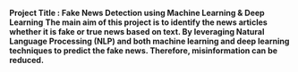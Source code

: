 **Project Title : Fake News Detection using Machine Learning & Deep Learning**
**The main aim of this project is to identify the news articles whether it is fake or true news based on text. By leveraging Natural Language Processing (NLP) and both machine learning and deep learning techniques to predict the fake news. Therefore, misinformation can be reduced.**
